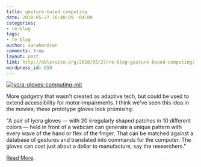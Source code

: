 ```yaml
---
title: gesture-based computing
date: 2010-05-27 16:48:09 -04:00
categories:
- re-blog
tags:
- re-blog
author: sarahendren
comments: true
layout: post
link: http://ablersite.org/2010/05/27/re-blog-gesture-based-computing/
wordpress_id: 658
---
```


[![lycra-gloves-computing-mit](http://ablersite.files.wordpress.com/2010/05/lycra-gloves-computing-mit.jpg)](http://ablersite.files.wordpress.com/2010/05/lycra-gloves-computing-mit.jpg)

More gadgetry that wasn't created as adaptive tech, but could be used to extend accessibility for motor-impairments. I think we've seen this idea in the movies; these prototype gloves look promising:

"A pair of lycra gloves — with 20 irregularly shaped patches in 10 different colors — held in front of a webcam can generate a unique pattern with every wave of the hand or flex of the finger. That can be matched against a database of gestures and translated into commands for the computer. The gloves can cost just about a dollar to manufacture, say the researchers."


[Read More](http://www.wired.com/gadgetlab/2010/05/gloves-gesture-computing/#ixzz0pAGgBIsG).
